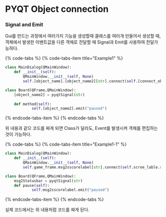 # PYQT Object connection

### Signal and Emit

Gui를 만드는 과정에서 여러가지 기능을 생성할때 클래스를 여러개 만들어서 생성할 때, 객체에서 발생한 이벤트값을 다른 객체로 전달할 때 Signal과 Emit를 사용하여 전달가능하다.

{% code-tabs %}
{% code-tabs-item title="Example1" %}
```python
class MainDialog(QMainWindow):
    def __init__(self):
        QMainWindow.__init__(self, None)
        self.[object_name].[object_name2][str].connect(self.[connect_object].method)

class Board(QFrame,QMainWindow):
    [object_name2] = pyqtSignal(str)
                
    def method(self):
            self.[object_name2].emit("paused")
```
{% endcode-tabs-item %}
{% endcode-tabs %}

위 내용과 같으 코드를 짜게 되면 Class가 달라도, Event를 발생시켜 객체를 편집하는 것이 가능하다.

{% code-tabs %}
{% code-tabs-item title="Example1-1" %}
```python
class MainDialog(QMainWindow):
    def __init__(self):
        QMainWindow.__init__(self, None)
        self.game_frame.msg2sscorelabel[str].connect(self.scroe_lable.setText)

class Board(QFrame,QMainWindow):
    msg2Statusbar = pyqtSignal(str)
    def pause(self):
            self.msg2sscorelabel.emit("paused")
```
{% endcode-tabs-item %}
{% endcode-tabs %}

실제 코드에서는 위 내용처럼 코드를 짜게 된다.


